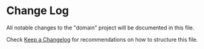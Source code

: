# Change Log

All notable changes to the "domain" project will be documented in this file.

Check [Keep a Changelog](http://keepachangelog.com/) for recommendations on how to structure this file.

